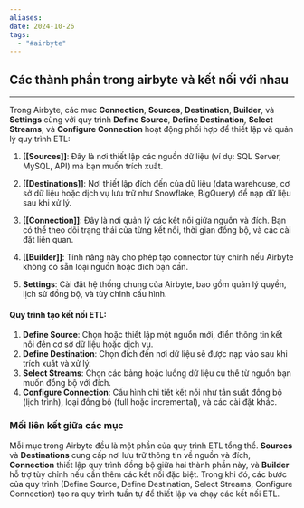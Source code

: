 ```yaml
---
aliases: 
date: 2024-10-26
tags:
  - "#airbyte"
---
```


## Các thành phần trong airbyte  và kết nối với nhau
---
Trong Airbyte, các mục **Connection**, **Sources**, **Destination**, **Builder**, và **Settings** cùng với quy trình **Define Source**, **Define Destination**, **Select Streams**, và **Configure Connection** hoạt động phối hợp để thiết lập và quản lý quy trình ETL:

1. **[[Sources]]**: Đây là nơi thiết lập các nguồn dữ liệu (ví dụ: SQL Server, MySQL, API) mà bạn muốn trích xuất.

2. **[[Destinations]]**: Nơi thiết lập đích đến của dữ liệu (data warehouse, cơ sở dữ liệu hoặc dịch vụ lưu trữ như Snowflake, BigQuery) để nạp dữ liệu sau khi xử lý.

3. **[[Connection]]**: Đây là nơi quản lý các kết nối giữa nguồn và đích. Bạn có thể theo dõi trạng thái của từng kết nối, thời gian đồng bộ, và các cài đặt liên quan.

4. **[[Builder]]**: Tính năng này cho phép tạo connector tùy chỉnh nếu Airbyte không có sẵn loại nguồn hoặc đích bạn cần. 

5. **Settings**: Cài đặt hệ thống chung của Airbyte, bao gồm quản lý quyền, lịch sử đồng bộ, và tùy chỉnh cấu hình.

#### Quy trình tạo kết nối ETL:

1. **Define Source**: Chọn hoặc thiết lập một nguồn mới, điền thông tin kết nối đến cơ sở dữ liệu hoặc dịch vụ.
2. **Define Destination**: Chọn đích đến nơi dữ liệu sẽ được nạp vào sau khi trích xuất và xử lý.
3. **Select Streams**: Chọn các bảng hoặc luồng dữ liệu cụ thể từ nguồn bạn muốn đồng bộ với đích.
4. **Configure Connection**: Cấu hình chi tiết kết nối như tần suất đồng bộ (lịch trình), loại đồng bộ (full hoặc incremental), và các cài đặt khác.

### Mối liên kết giữa các mục
Mỗi mục trong Airbyte đều là một phần của quy trình ETL tổng thể. **Sources** và **Destinations** cung cấp nơi lưu trữ thông tin về nguồn và đích, **Connection** thiết lập quy trình đồng bộ giữa hai thành phần này, và **Builder** hỗ trợ tùy chỉnh nếu cần thêm các kết nối đặc biệt. Trong khi đó, các bước của quy trình (Define Source, Define Destination, Select Streams, Configure Connection) tạo ra quy trình tuần tự để thiết lập và chạy các kết nối ETL.
